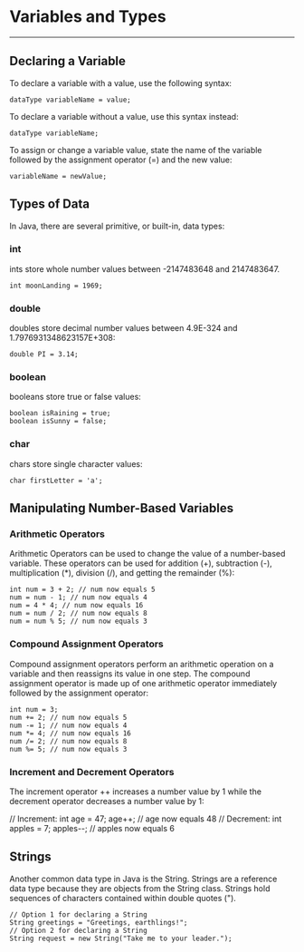 # Variables and Types
---
## Declaring a Variable
To declare a variable with a value, use the following syntax:
```
dataType variableName = value;
```
To declare a variable without a value, use this syntax instead:
```
dataType variableName;
```
To assign or change a variable value, state the name of the variable followed by the assignment operator (=) and the new value:
```
variableName = newValue;
```
## Types of Data
In Java, there are several primitive, or built-in, data types:

### int
ints store whole number values between -2147483648 and 2147483647.
```
int moonLanding = 1969;
```
### double
doubles store decimal number values between 4.9E-324 and 1.7976931348623157E+308:
```
double PI = 3.14;
```
### boolean
booleans store true or false values:
```
boolean isRaining = true;
boolean isSunny = false;
```
### char
chars store single character values:
```
char firstLetter = 'a';
```

## Manipulating Number-Based Variables
### Arithmetic Operators
Arithmetic Operators can be used to change the value of a number-based variable. These operators can be used for addition (+), subtraction (-), multiplication (*), division (/), and getting the remainder (%):
```
int num = 3 + 2; // num now equals 5
num = num - 1; // num now equals 4
num = 4 * 4; // num now equals 16
num = num / 2; // num now equals 8
num = num % 5; // num now equals 3
```
### Compound Assignment Operators
Compound assignment operators perform an arithmetic operation on a variable and then reassigns its value in one step. The compound assignment operator is made up of one arithmetic operator immediately followed by the assignment operator:
```
int num = 3;
num += 2; // num now equals 5
num -= 1; // num now equals 4
num *= 4; // num now equals 16
num /= 2; // num now equals 8
num %= 5; // num now equals 3
```
### Increment and Decrement Operators
The increment operator ++ increases a number value by 1 while the decrement operator decreases a number value by 1:

// Increment:
int age = 47;
age++; // age now equals 48
// Decrement:
int apples = 7;
apples--; // apples now equals 6

## Strings
Another common data type in Java is the String. Strings are a reference data type because they are objects from the String class. Strings hold sequences of characters contained within double quotes (").
```
// Option 1 for declaring a String
String greetings = "Greetings, earthlings!";
// Option 2 for declaring a String
String request = new String("Take me to your leader.");
```
